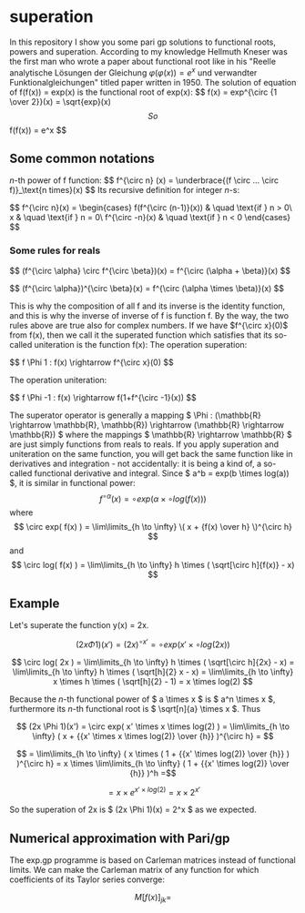 # superation

In this repository I show you some pari gp solutions to functional roots, powers and superation.
According to my knowledge Hellmuth Kneser was the first man who wrote a paper about functional root like in his "Reelle analytische Lösungen der Gleichung $φ(φ(x)) = e^x$ und verwandter Funktionalgleichungen" titled paper written in 1950.
The solution of equation of f(f(x)) = exp(x) is the functional root of exp(x):
$$ f(x) = exp^\{\circ {1 \over 2}}(x) = \sqrt{exp}(x) $$
So
$$ f(f(x)) = e^x $$

## Some common notations

_n_-th power of f function:
$$ f^\{\circ n} (x) = \underbrace{(f \circ ... \circ f)}_\text{n times}(x) $$
Its recursive definition for integer _n_-s:

$$
f^\{\circ n}(x) =
  \begin{cases}
    f(f^\{\circ (n-1)}(x))    & \quad \text{if } n > 0\\
    x                    & \quad \text{if } n = 0\\
    f^{\circ -n}(x)          & \quad \text{if } n < 0
  \end{cases}
$$

### Some rules for reals

$$
(f^\{\circ \alpha} \circ f^\{\circ \beta})(x) = f^\{\circ (\alpha + \beta)}(x)
$$

$$
(f^\{\circ \alpha})^\{\circ \beta}(x) = f^\{\circ (\alpha \times \beta)}(x)
$$

This is why the composition of all f and its inverse is the identity function, and this is why the inverse of inverse of f is function f. By the way, the two rules above are true also for complex numbers.
If we have $f^\{\circ x}(0)$ from f(x), then we call it the superated function which satisfies that its so-called uniteration is the function f(x):
The operation superation:

$$ f \Phi 1 : f(x) \rightarrow f^\{\circ x}(0) $$

The operation uniteration:

$$ f \Phi -1 : f(x) \rightarrow f(1+f^\{\circ -1}(x)) $$

The superator operator is generally a mapping $ \Phi : (\mathbb{R} \rightarrow \mathbb{R}, \mathbb{R}) \rightarrow (\mathbb{R} \rightarrow \mathbb{R}) $ where the mappings $ \mathbb{R} \rightarrow \mathbb{R} $ are just simply functions from reals to reals.
If you apply superation and uniteration on the same function, you will get back the same function like in derivatives and integration - not accidentally: it is being a kind of, a so-called functional derivative and integral.
Since $ a^b = exp(b \times log(a)) $, it is similar in functional power:
$$ f^{\circ \alpha}(x) = \circ exp( \alpha \times \circ log( f(x) ) ) $$
where
$$ \circ exp( f(x) ) = \lim\limits_{h \to \infty} \( x + {f(x) \over h} \)^{\circ h} $$
and
$$ \circ log( f(x) ) = \lim\limits_{h \to \infty} h \times ( \sqrt[\circ h]{f(x)} - x) $$

## Example

Let's superate the function y(x) = 2x.

$$ (2x \Phi 1)(x') = (2x)^{\circ x'} = \circ exp( x' \times \circ log( 2x ) ) $$

$$ \circ log( 2x ) = \lim\limits_{h \to \infty} h \times ( \sqrt[\circ h]{2x} - x) = \lim\limits_{h \to \infty} h \times ( \sqrt[h]{2} x - x) = \lim\limits_{h \to \infty} x \times h \times ( \sqrt[h]{2} - 1) = x \times log(2) $$

Because the _n_-th functional power of $ a \times x $ is $ a^n \times x $, furthermore its _n_-th functional root is $ \sqrt[n]{a} \times x $.
Thus

$$ (2x \Phi 1)(x') = \circ exp( x' \times x \times log(2) ) = \lim\limits_{h \to \infty} ( x + {{x' \times x \times log(2)} \over {h}} )^{\circ h} = $$

$$ = \lim\limits_{h \to \infty} ( x \times ( 1 + {{x' \times log(2)} \over {h}} ) )^{\circ h} = x \times \lim\limits_{h \to \infty} ( 1 + {{x' \times log(2)} \over {h}} )^h =$$

$$ = x \times e^{x' \times log(2)} = x \times 2^{x'} $$

So the superation of 2x is $ (2x \Phi 1)(x) = 2^x $ as we expected.

## Numerical approximation with Pari/gp

The exp.gp programme is based on Carleman matrices instead of functional limits. We can make the Carleman matrix of any function for which coefficients of its Taylor series converge:

$$ M[f(x)]_{j k} =  $$
